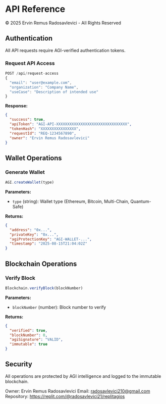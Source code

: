 
# API Reference

© 2025 Ervin Remus Radosavlevici - All Rights Reserved

## Authentication

All API requests require AGI-verified authentication tokens.

### Request API Access

```javascript
POST /api/request-access
{
  "email": "user@example.com",
  "organization": "Company Name",
  "useCase": "Description of intended use"
}
```

**Response:**
```json
{
  "success": true,
  "apiToken": "AGI-API-XXXXXXXXXXXXXXXXXXXXXXXXXXXXXXXX",
  "tokenHash": "XXXXXXXXXXXXXXXX",
  "requestId": "REQ-1234567890",
  "owner": "Ervin Remus Radosavlevici"
}
```

## Wallet Operations

### Generate Wallet

```javascript
AGI.createWallet(type)
```

**Parameters:**
- `type` (string): Wallet type (Ethereum, Bitcoin, Multi-Chain, Quantum-Safe)

**Returns:**
```json
{
  "address": "0x...",
  "privateKey": "0x...",
  "agiProtectionKey": "AGI-WALLET-...",
  "timestamp": "2025-08-15T21:04:02Z"
}
```

## Blockchain Operations

### Verify Block

```javascript
Blockchain.verifyBlock(blockNumber)
```

**Parameters:**
- `blockNumber` (number): Block number to verify

**Returns:**
```json
{
  "verified": true,
  "blockNumber": 0,
  "agiSignature": "VALID",
  "immutable": true
}
```

## Security

All operations are protected by AGI intelligence and logged to the immutable blockchain.

Owner: Ervin Remus Radosavlevici
Email: radosavlevici210@gmail.com
Repository: https://replit.com/@radosavlevici21/replitagios
